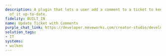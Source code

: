 ```yaml
---
description: A plugin that lets a user add a comment to a ticket to keep the status
  of it up-to-date.
fidelity: BUILT_IN
name: Update Ticket with Comments
purple_chat_link: https://developer.moveworks.com/creator-studio/developer-tools/purple-chat/?conversation=%7B%22startTimestamp%22%3A%2211%3A43%2BAM%22%2C%22messages%22%3A%5B%7B%22role%22%3A%22user%22%2C%22parts%22%3A%5B%7B%22richText%22%3A%22%3Cp%3EI+need+to+add+a+comment+to+ticket+DEV-142+with+new+details+about+the+fix.%3C%2Fp%3E%22%7D%5D%7D%2C%7B%22role%22%3A%22assistant%22%2C%22parts%22%3A%5B%7B%22reasoningSteps%22%3A%5B%7B%22status%22%3A%22success%22%2C%22richText%22%3A%22Searches+Jira+for+ticket+DEV-142%22%7D%5D%7D%2C%7B%22richText%22%3A%22I+found+ticket+DEV-142.+What+comment+would+you+like+to+add%3F%22%7D%5D%7D%2C%7B%22role%22%3A%22user%22%2C%22parts%22%3A%5B%7B%22richText%22%3A%22Deployed+the+patch+to+staging.+Awaiting+QA+verification.%22%7D%5D%7D%2C%7B%22role%22%3A%22assistant%22%2C%22parts%22%3A%5B%7B%22richText%22%3A%22%3Cp%3EGot+it%2C+you+want+to+add+the+following+comment+to+ticket+%3Cb%3EDEV-142%3C%2Fb%3E%3A%3Cbr%3E%3C%2Fp%3E%22%7D%2C%7B%22richText%22%3A%22%3Cb%3EComment+Details%3C%2Fb%3E%3Cbr%3E%3Cp%3E%3Cb%3ETicket%3A%3C%2Fb%3E+DEV-142%3Cbr%3E%3Cb%3EComment%3A%3C%2Fb%3E+Deployed+the+patch+to+staging.+Awaiting+QA+verification.%3C%2Fp%3E%22%7D%2C%7B%22buttons%22%3A%5B%7B%22style%22%3A%22filled%22%2C%22buttonText%22%3A%22Add+Comment%22%7D%2C%7B%22style%22%3A%22outlined%22%2C%22buttonText%22%3A%22Edit+Comment%22%7D%2C%7B%22style%22%3A%22outlined%22%2C%22buttonText%22%3A%22Cancel%22%7D%5D%7D%5D%7D%5D%7D
solution_tags:
- IT
systems:
- wolken
---
```

